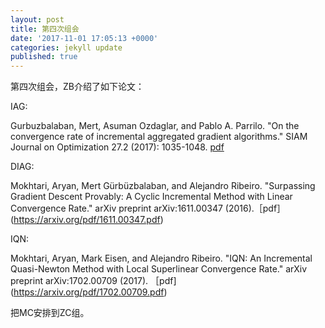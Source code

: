 ```yaml
---
layout: post
title: 第四次组会
date: '2017-11-01 17:05:13 +0000'
categories: jekyll update
published: true
--- 
```

第四次组会，ZB介绍了如下论文：

IAG:

Gurbuzbalaban, Mert, Asuman Ozdaglar, and Pablo A. Parrilo. "On the convergence rate of incremental aggregated gradient algorithms." SIAM Journal on Optimization 27.2 (2017): 1035-1048. [pdf](https://arxiv.org/pdf/1506.02081.pdf)

DIAG:

Mokhtari, Aryan, Mert Gürbüzbalaban, and Alejandro Ribeiro. "Surpassing Gradient Descent Provably: A Cyclic Incremental Method with Linear Convergence Rate." arXiv preprint arXiv:1611.00347 (2016).［pdf］(https://arxiv.org/pdf/1611.00347.pdf)

IQN:

Mokhtari, Aryan, Mark Eisen, and Alejandro Ribeiro. "IQN: An Incremental Quasi-Newton Method with Local Superlinear Convergence Rate." arXiv preprint arXiv:1702.00709 (2017). ［pdf](https://arxiv.org/pdf/1702.00709.pdf)

把MC安排到ZC组。                                                                                                                                                                  
